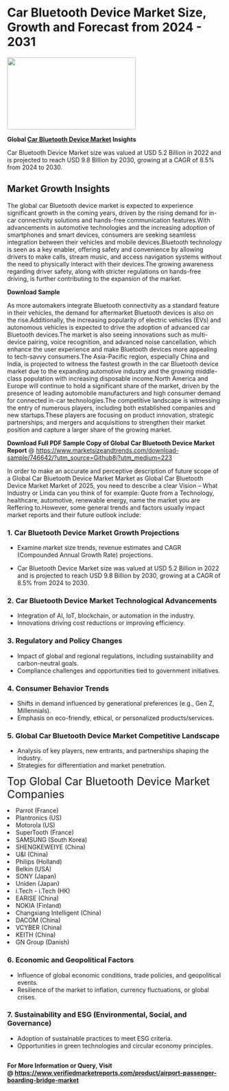 <H1>Car Bluetooth Device Market Size, Growth and Forecast from 2024 - 2031</H1><img class="aligncenter size-medium wp-image-584254" src="https://thirdeyenews.in/wp-content/uploads/2024/09/Global-Market-Research-300x168.jpeg" alt="" width="300" height="168" /><p><strong>Global&nbsp;<a href="https://www.marketsizeandtrends.com/download-sample/746642/?utm_source=Github8j?utm_medium=223">Car Bluetooth Device Market</a> Insights</strong></p><p>Car Bluetooth Device Market size was valued at USD 5.2 Billion in 2022 and is projected to reach USD 9.8 Billion by 2030, growing at a CAGR of 8.5% from 2024 to 2030.</p><p><h2>Market Growth Insights</h2> <p>The global car Bluetooth device market is expected to experience significant growth in the coming years, driven by the rising demand for in-car connectivity solutions and hands-free communication features.With advancements in automotive technologies and the increasing adoption of smartphones and smart devices, consumers are seeking seamless integration between their vehicles and mobile devices.Bluetooth technology is seen as a key enabler, offering safety and convenience by allowing drivers to make calls, stream music, and access navigation systems without the need to physically interact with their devices.The growing awareness regarding driver safety, along with stricter regulations on hands-free driving, is further contributing to the expansion of the market.</p> <p><strong>Download Sample</strong></p> <p>As more automakers integrate Bluetooth connectivity as a standard feature in their vehicles, the demand for aftermarket Bluetooth devices is also on the rise.Additionally, the increasing popularity of electric vehicles (EVs) and autonomous vehicles is expected to drive the adoption of advanced car Bluetooth devices.The market is also seeing innovations such as multi-device pairing, voice recognition, and advanced noise cancellation, which enhance the user experience and make Bluetooth devices more appealing to tech-savvy consumers.The Asia-Pacific region, especially China and India, is projected to witness the fastest growth in the car Bluetooth device market due to the expanding automotive industry and the growing middle-class population with increasing disposable income.North America and Europe will continue to hold a significant share of the market, driven by the presence of leading automobile manufacturers and high consumer demand for connected in-car technologies.The competitive landscape is witnessing the entry of numerous players, including both established companies and new startups.These players are focusing on product innovation, strategic partnerships, and mergers and acquisitions to strengthen their market position and capture a larger share of the growing market.</p> <p><span class=""><strong>Download Full PDF Sample Copy of Global Car Bluetooth Device Market Report</strong> @ <a href="https://www.marketsizeandtrends.com/download-sample/746642/?utm_source=Github8j?utm_medium=223" target="_blank">https://www.marketsizeandtrends.com/download-sample/746642/?utm_source=Github8j?utm_medium=223</a></span></p><p>In order to make an accurate and perceptive description of future scope of a Global&nbsp;Car Bluetooth Device Market Market as Global&nbsp;Car Bluetooth Device Market Market of 2025, you need to describe a clear Vision &ndash; What Industry or Linda can you think of for example: Quote from a Technology, healthcare, automotive, renewable energy, name the market you are Reffering to.However, some general trends and factors usually impact market reports and their future outlook include:</p><h3>1.&nbsp;<strong>Car Bluetooth Device Market Growth Projections</strong></h3><ul><li>Examine market size trends, revenue estimates and CAGR (Compounded Annual Growth Rate) projections.</li><li><p>Car Bluetooth Device Market size was valued at USD 5.2 Billion in 2022 and is projected to reach USD 9.8 Billion by 2030, growing at a CAGR of 8.5% from 2024 to 2030.</p></li></ul><h3>2.&nbsp;<strong>Car Bluetooth Device Market Technological Advancements</strong></h3><ul><li>Integration of AI, IoT, blockchain, or automation in the industry.</li><li>Innovations driving cost reductions or improving efficiency.</li></ul><h3>3.&nbsp;<strong>Regulatory and Policy Changes</strong></h3><ul><li>Impact of global and regional regulations, including sustainability and carbon-neutral goals.</li><li>Compliance challenges and opportunities tied to government initiatives.</li></ul><h3>4.&nbsp;<strong>Consumer Behavior Trends</strong></h3><ul><li>Shifts in demand influenced by generational preferences (e.g., Gen Z, Millennials).</li><li>Emphasis on eco-friendly, ethical, or personalized products/services.</li></ul><h3>5.&nbsp;<strong>Global Car Bluetooth Device Market Competitive Landscape</strong></h3><ul><li>Analysis of key players, new entrants, and partnerships shaping the industry.</li><li>Strategies for differentiation and market penetration.</li></ul><p data-pm-slice="1 1 []"><span style="color: inherit; font-family: inherit; font-size: 25px;">Top Global Car Bluetooth Device Market Companies</span></p><div class="" data-test-id=""><p><li>Parrot (France)</li><li> Plantronics (US)</li><li> Motorola (US)</li><li> SuperTooth (France)</li><li> SAMSUNG (South Korea)</li><li> SHENGKEWEIYE (China)</li><li> U&I (China)</li><li> Philips (Holland)</li><li> Belkin (USA)</li><li> SONY (Japan)</li><li> Uniden (Japan)</li><li> i.Tech - i.Tech (HK)</li><li> EARISE (China)</li><li> NOKIA (Finland)</li><li> Changxiang Intelligent (China)</li><li> DACOM (China)</li><li> VCYBER (China)</li><li> KEITH (China)</li><li> GN Group (Danish)</li></p></div><h3>6.&nbsp;<strong>Economic and Geopolitical Factors</strong></h3><ul><li>Influence of global economic conditions, trade policies, and geopolitical events.</li><li>Resilience of the market to inflation, currency fluctuations, or global crises.</li></ul><h3>7.&nbsp;<strong>Sustainability and ESG (Environmental, Social, and Governance)</strong></h3><ul><li>Adoption of sustainable practices to meet ESG criteria.</li><li>Opportunities in green technologies and circular economy principles.</li></ul><h2><strong style="font-size: 14px;">For More Information or Query, Visit @&nbsp;</strong><a style="background-color: #ffffff; font-size: 14px;" href="https://www.marketsizeandtrends.com/report/car-bluetooth-device-market/" target="_blank">https://www.verifiedmarketreports.com/product/airport-passenger-boarding-bridge-market</a></h2>